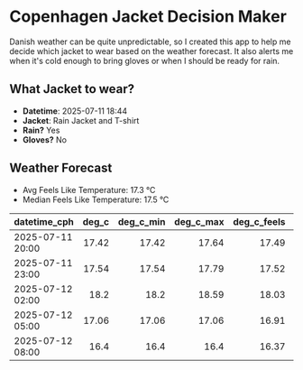 
# Copenhagen Jacket Decision Maker

Danish weather can be quite unpredictable, so I created this app to help me decide which jacket to wear based on the weather forecast. 
It also alerts me when it's cold enough to bring gloves or when I should be ready for rain.

## What Jacket to wear?

- **Datetime**: 2025-07-11 18:44
- **Jacket**: Rain Jacket and T-shirt
- **Rain?** Yes
- **Gloves?** No

## Weather Forecast
- Avg Feels Like Temperature: 17.3 °C
- Median Feels Like Temperature: 17.5 °C

| datetime_cph     |   deg_c |   deg_c_min |   deg_c_max |   deg_c_feels | weather   | wind   | rain   |
|:-----------------|--------:|------------:|------------:|--------------:|:----------|:-------|:-------|
| 2025-07-11 20:00 |   17.42 |       17.42 |       17.64 |         17.49 | Rain      | High   | Low    |
| 2025-07-11 23:00 |   17.54 |       17.54 |       17.79 |         17.52 | Rain      | High   | Low    |
| 2025-07-12 02:00 |   18.2  |       18.2  |       18.59 |         18.03 | Clouds    | High   | None   |
| 2025-07-12 05:00 |   17.06 |       17.06 |       17.06 |         16.91 | Rain      | High   | Low    |
| 2025-07-12 08:00 |   16.4  |       16.4  |       16.4  |         16.37 | Rain      | High   | Low    |
        